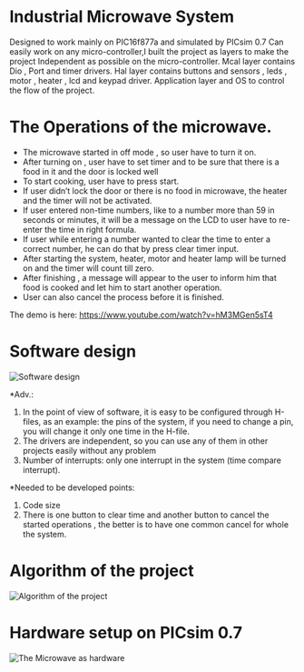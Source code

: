 # Industrial Microwave System

Designed to work mainly on PIC16f877a and simulated by PICsim 0.7
Can easily work on any micro-controller,I built the project as layers to make the project Independent as possible on the micro-controller.
Mcal layer contains Dio , Port and timer drivers. 
Hal layer contains buttons and sensors , leds , motor , heater , lcd and keypad driver.
Application layer and OS to control the flow of the project.

# The Operations of the microwave.
* The microwave started in off mode , so user have to turn it on.
* After turning on , user have to set timer and to be sure that there is a food in it and the door is locked well
* To start cooking, user have to press start.
* If user didn’t lock the door or there is no food in microwave, the heater and the timer will not be activated.
* If user entered non-time numbers, like to a number more than 59 in seconds or minutes, it will be a message on the LCD to user have to re-enter the time in right formula.
* If user while entering a number wanted to clear the time to enter a correct number, he can do that by press clear timer input.
* After starting the system, heater, motor and heater lamp will be turned on and the timer will count till zero.
* After finishing , a message will appear to the user to inform him that food is cooked and let him to start another operation.
* User can also cancel the process before it is finished.

The demo is here: https://www.youtube.com/watch?v=hM3MGen5sT4 

# Software design 
![Software design](https://github.com/mohamedashraf24695/Industrial-Microwave-System-/blob/master/des.png)


*Adv.: 
1) In the point of view of software, it is easy to be configured through H-files, as an example: the pins of the system, if you need to change a pin, you will change it only one time in the H-file.
2) The drivers are independent, so you can use any of them in other projects easily without any problem
3) Number of interrupts: only one interrupt in the system (time compare interrupt).

*Needed to be developed points:
1) Code size
2) There is one button to clear time and another button to cancel the started operations , the better is to have one common cancel for whole the system.

# Algorithm of the project 
![Algorithm of the project](https://github.com/mohamedashraf24695/Industrial-Microwave-System-/blob/master/Algo.png)

# Hardware setup on PICsim 0.7
![The Microwave as hardware](https://github.com/mohamedashraf24695/Industrial-Microwave-System-/blob/master/Microwave%20system%20-%20Copy.png)
